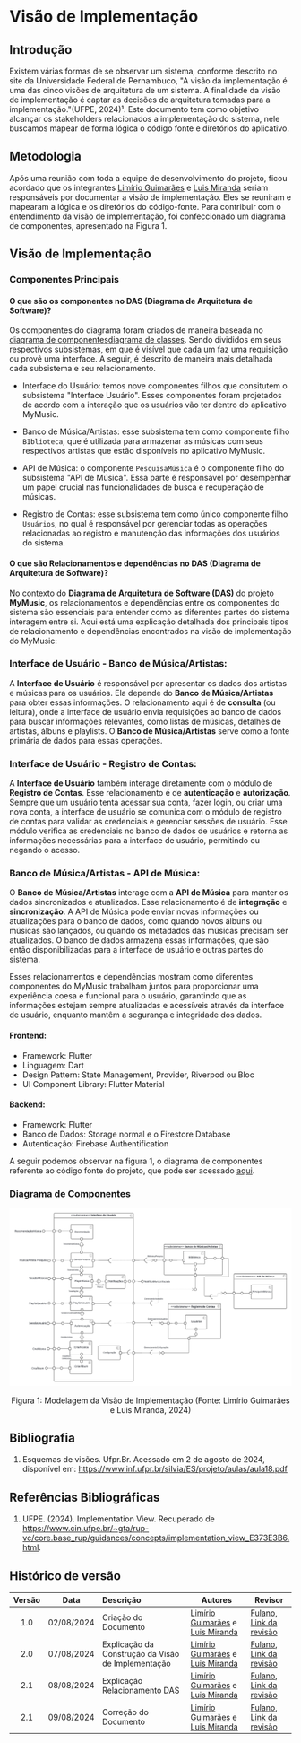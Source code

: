 # Visão de Implementação

## Introdução
Existem várias formas de se observar um sistema, conforme descrito no site da Universidade Federal de Pernambuco, "A visão da implementação é uma das cinco visões de arquitetura de um sistema. A finalidade da visão de implementação é captar as decisões de arquitetura tomadas para a implementação."(UFPE, 2024)¹. Este documento tem como objetivo alcançar os stakeholders relacionados a implementação do sistema, nele buscamos mapear de forma lógica o código fonte e diretórios do aplicativo.

## Metodologia

Após uma reunião com toda a equipe de desenvolvimento do projeto, ficou acordado que os integrantes [Limírio Guimarães](https://github.com/LimirioGuimaraes) e [Luis Miranda](https://github.com/LuisMiranda10) seriam responsáveis por documentar a visão de implementação. Eles se reuniram e mapearam a lógica e os diretórios do código-fonte. Para contribuir com o entendimento da visão de implementação, foi confeccionado um diagrama de componentes, apresentado na Figura 1.

## Visão de Implementação

### Componentes Principais

#### O que são os componentes no DAS (Diagrama de Arquitetura de Software)?

Os componentes do diagrama foram criados de maneira baseada no [diagrama de componentes](https://unbarqdsw2024-1.github.io/2024.1_G2_My_Music/Modelagem/diagramaComponentes/)[diagrama de classes](https://unbarqdsw2024-1.github.io/2024.1_G2_My_Music/Modelagem/diagramaClasses/). Sendo divididos em seus respectivos subsistemas, em que é visível que cada um faz uma requisição ou provê uma interface. A seguir, é descrito de maneira mais detalhada cada subsistema e seu relacionamento.

- Interface do Usuário: temos nove componentes filhos que consitutem o subsistema "Interface Usuário". Esses componentes foram projetados de acordo com a interação que os usuários vão ter dentro do aplicativo MyMusic.

- Banco de Música/Artistas: esse subsistema tem como componente filho `BIblioteca`, que é utilizada para armazenar as músicas com seus respectivos artistas que estão disponíveis no aplicativo MyMusic.

- API de Música: o componente `PesquisaMúsica` é o componente filho do subsistema "API de Música". Essa parte é responsável por desempenhar um papel crucial nas funcionalidades de busca e recuperação de músicas.

- Registro de Contas: esse subsistema tem como único componente filho `Usuários`, no qual é responsável por gerenciar todas as operações relacionadas ao registro e manutenção das informações dos usuários do sistema.

#### O que são Relacionamentos e dependências no DAS (Diagrama de Arquitetura de Software)?

No contexto do **Diagrama de Arquitetura de Software (DAS)** do projeto **MyMusic**, os relacionamentos e dependências entre os componentes do sistema são essenciais para entender como as diferentes partes do sistema interagem entre si. Aqui está uma explicação detalhada dos principais tipos de relacionamento e dependências encontrados na visão de implementação do MyMusic:

### Interface de Usuário - Banco de Música/Artistas:
A **Interface de Usuário** é responsável por apresentar os dados dos artistas e músicas para os usuários. Ela depende do **Banco de Música/Artistas** para obter essas informações. O relacionamento aqui é de **consulta** (ou leitura), onde a interface de usuário envia requisições ao banco de dados para buscar informações relevantes, como listas de músicas, detalhes de artistas, álbuns e playlists. O **Banco de Música/Artistas** serve como a fonte primária de dados para essas operações.

### Interface de Usuário - Registro de Contas:
A **Interface de Usuário** também interage diretamente com o módulo de **Registro de Contas**. Esse relacionamento é de **autenticação** e **autorização**. Sempre que um usuário tenta acessar sua conta, fazer login, ou criar uma nova conta, a interface de usuário se comunica com o módulo de registro de contas para validar as credenciais e gerenciar sessões de usuário. Esse módulo verifica as credenciais no banco de dados de usuários e retorna as informações necessárias para a interface de usuário, permitindo ou negando o acesso.

### Banco de Música/Artistas - API de Música:
O **Banco de Música/Artistas** interage com a **API de Música** para manter os dados sincronizados e atualizados. Esse relacionamento é de **integração** e **sincronização**. A API de Música pode enviar novas informações ou atualizações para o banco de dados, como quando novos álbuns ou músicas são lançados, ou quando os metadados das músicas precisam ser atualizados. O banco de dados armazena essas informações, que são então disponibilizadas para a interface de usuário e outras partes do sistema.

Esses relacionamentos e dependências mostram como diferentes componentes do MyMusic trabalham juntos para proporcionar uma experiência coesa e funcional para o usuário, garantindo que as informações estejam sempre atualizadas e acessíveis através da interface de usuário, enquanto mantêm a segurança e integridade dos dados.

#### Frontend:
- Framework: Flutter
- Linguagem: Dart
- Design Pattern: State Management, Provider, Riverpod ou Bloc
- UI Component Library: Flutter Material

#### Backend:
- Framework: Flutter
- Banco de Dados: Storage normal e o Firestore Database
- Autenticação: Firebase Authentification

A seguir podemos observar na figura 1, o diagrama de componentes referente ao código fonte do projeto, que pode ser acessado [aqui](https://github.com/UnBArqDsw2024-1/2024.1_G2_My_Music/tree/main/my_music_code). 

### Diagrama de Componentes

<div style="text-align: center">
  <img src="../Assets/VisãodeImplementação.png" alt="Modelagem do Diagrama de Componentes" title="Título da Imagem" />
  <p>Figura 1: Modelagem da Visão de Implementação (Fonte: Limírio Guimarães e Luis Miranda, 2024)</p>
</div>

## Bibliografia

1. Esquemas de visões. Ufpr.Br. Acessado em 2 de agosto de 2024, disponível em: https://www.inf.ufpr.br/silvia/ES/projeto/aulas/aula18.pdf

## Referências Bibliográficas 
1. UFPE. (2024). Implementation View. Recuperado de https://www.cin.ufpe.br/~gta/rup-vc/core.base_rup/guidances/concepts/implementation_view_E373E3B6.html.

## Histórico de versão

| Versão | Data      | Descrição | Autores | Revisor |
| :-:    | :-----:   | :------   | ----  | ------- |
| 1.0    |02/08/2024 | Criação do Documento | [Limírio Guimarães](https://github.com/LimirioGuimaraes) e [Luis Miranda](https://github.com/LuisMiranda10)| [Fulano](hh), [Link da revisão](https://github.com/linkdapagina)  |
| 2.0    |07/08/2024 | Explicação da Construção da Visão de Implementação | [Limírio Guimarães](https://github.com/LimirioGuimaraes) e [Luis Miranda](https://github.com/LuisMiranda10)| [Fulano](hh), [Link da revisão](https://github.com/linkdapagina)  |
| 2.1    |08/08/2024 | Explicação Relacionamento DAS | [Limírio Guimarães](https://github.com/LimirioGuimaraes) e [Luis Miranda](https://github.com/LuisMiranda10)| [Fulano](hh), [Link da revisão](https://github.com/linkdapagina)  |
| 2.1    |09/08/2024 | Correção do Documento | [Limírio Guimarães](https://github.com/LimirioGuimaraes) e [Luis Miranda](https://github.com/LuisMiranda10)| [Fulano](hh), [Link da revisão](https://github.com/linkdapagina)  |
